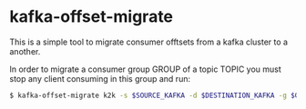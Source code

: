 # kafka-offset-migrate
This is a simple tool to migrate consumer offtsets from a kafka cluster to a another.

In order to migrate a consumer group GROUP of a topic TOPIC you must stop any client
consuming in this group and run:
```bash
$ kafka-offset-migrate k2k -s $SOURCE_KAFKA -d $DESTINATION_KAFKA -g $GROUP -t $TOPIC
```
